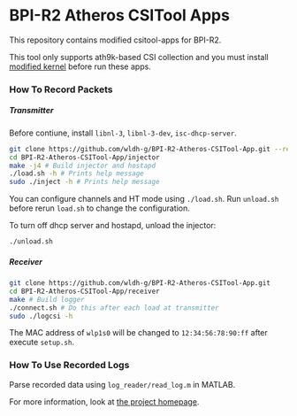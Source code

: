 # BPI-R2 Atheros CSITool Apps

This repository contains modified csitool-apps for BPI-R2.

This tool only supports ath9k-based CSI collection and you must install [modified kernel](https://github.com/wldh-g/BPI-R2-Atheros-CSITool) before run these apps.

### How To Record Packets

##### Transmitter

Before contiune, install `libnl-3`, `libnl-3-dev`, `isc-dhcp-server`.

```sh
git clone https://github.com/wldh-g/BPI-R2-Atheros-CSITool-App.git --recurse-submodules
cd BPI-R2-Atheros-CSITool-App/injector
make -j4 # Build injector and hostapd
./load.sh -h # Prints help message
sudo ./inject -h # Prints help message
```

You can configure channels and HT mode using `./load.sh`. Run `unload.sh` before rerun `load.sh` to change the configuration.

To turn off dhcp server and hostapd, unload the injector:

```sh
./unload.sh
```

##### Receiver

```sh
git clone https://github.com/wldh-g/BPI-R2-Atheros-CSITool-App.git
cd BPI-R2-Atheros-CSITool-App/receiver
make # Build logger
./connect.sh # Do this after each load at transmitter
sudo ./logcsi -h
```

The MAC address of `wlp1s0` will be changed to `12:34:56:78:90:ff` after execute `setup.sh`.

### How To Use Recorded Logs

Parse recorded data using `log_reader/read_log.m` in MATLAB.

For more information, look at [the project homepage](https://wands.sg/research/wifi/AtherosCSI/).
